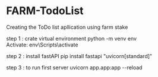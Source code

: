 # FARM-TodoList
Creating the ToDo list apllication  using farm stake 

step 1 : crate virtual environment 
            python -m venv env  
         Activate:
            env\Scripts\activate 

step 2 : install fastAPI
        pip install fastapi "uvicorn[standard]"

step 3 : to run first server
         uvicorn app.app:app --reload